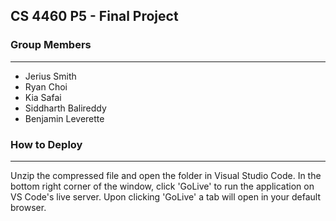 ## CS 4460 P5 - Final Project
### Group Members
---
- Jerius Smith
- Ryan Choi
- Kia Safai
- Siddharth Balireddy
- Benjamin Leverette

### How to Deploy
---
Unzip the compressed file and open the folder in Visual Studio Code.  In the bottom right corner of the window, click  'GoLive' to run the application on VS Code's live server.  Upon clicking 'GoLive' a tab will open in your default browser.
